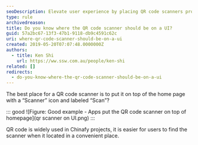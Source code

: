 ```yaml
---
seoDescription: Elevate user experience by placing QR code scanners prominently on home pages with a clear icon and label.
type: rule
archivedreason:
title: Do you know where the QR code scanner should be on a UI?
guid: 57a2bc67-13f3-47b1-9118-db9c4591c62c
uri: where-qr-code-scanner-should-be-on-a-ui
created: 2019-05-20T07:07:48.0000000Z
authors:
  - title: Ken Shi
    url: https://ww.ssw.com.au/people/ken-shi
related: []
redirects:
  - do-you-know-where-the-qr-code-scanner-should-be-on-a-ui
---
```


The best place for a QR code scanner is to put it on top of the home page with a “Scanner” icon and labeled “Scan”?

<!--endintro-->

::: good
![Figure: Good example - Apps put the QR code scanner on top of  homepage](qr scanner on UI.png)
:::

QR code is widely used in Chinafy projects, it is easier for users to find the scanner when it located in a convenient place.
